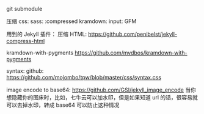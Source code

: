 git submodule

压缩 css: sass: :compressed
kramdown: input: GFM

用到的 Jekyll 插件：
压缩 HTML: https://github.com/penibelst/jekyll-compress-html


kramdown-with-pygments https://github.com/mvdbos/kramdown-with-pygments

syntax: github: https://github.com/mojombo/tpw/blob/master/css/syntax.css

image encode to base64: https://github.com/GSI/jekyll_image_encode
当你想隐藏你的图床时，比如，七牛云可以加水印，但是如果知道 url
的话，很容易就可以去掉水印，转成 base64 可以防止这种情况
